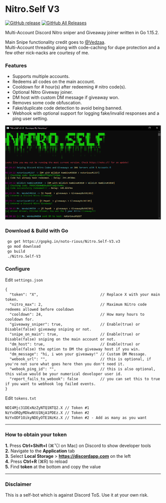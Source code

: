 # Nitro.Self V3

[![GitHub release](https://img.shields.io/github/v/release/noto-rious/Nitro.Self-V3?style=plastic)](https://github.com/noto-rious/Nitro.Self-V3/releases) [![GitHub All Releases](https://img.shields.io/github/downloads/noto-rious/Nitro.Self-V3/total?style=plastic)](https://github.com/noto-rious/Nitro.Self-V3/releases)

Multi-Account Discord Nitro sniper and Giveaway joiner written in Go 1.15.2.

Main Snipe functionality credit goes to <a href="https://github.com/Vedzaa">@Vedzaa</a>.  
Multi-Account threading along with code-caching for dupe protection and a few other nick-nacks are courtesy of me.

### Features 
* Supports multiple accounts.
* Redeems all codes on the main account.
* Cooldown for # hour(s) after redeeming # nitro code(s).
* Optional Nitro Giveway joiner.
* DM host with custom DM message if giveaway won.
* Removes some code obfuscation.
* Fake/duplicate code detection to avoid being banned.
* Webhook with optional support for logging fake/invalid responses and a ping user setting.

![Screenshot](screenshot.png)

### Download & Build with Go
```
 go get https://gopkg.in/noto-rious/Nitro.Self-V3.v3
 go mod download
 go build
 ./Nitro.Self-V3
 ```
### Configure
Edit `settings.json`
```
{
  "token": "X",                            // Replace X with your main token.
  "nitro_max": 2,                          // Maximum Nitro code redeems allowed before cooldown
  "cooldown": 24,                          // How many hours to cooldown for.
  "giveaway_sniper": true,                 // Enable(true) or Disable(false) giveaway sniping or not.
  "snipe_on_main": true,                   // Enable(true) or Disable(false) sniping on the main account or not.
  "dm_host": true,                         // Enable(true) or Disable(false) the option to DM the giveaway host if you win.
  "dm_message": "hi, i won your giveaway!" // Custom DM Message.
  "webook_url": "",                        // this is optional, if you're not sure what goes here then you don't need it.
  "webook_ping_id": "",                    // this is also optional, this value would be your numerical developer user id.
  "report_fails_to_webook": false          // you can set this to true if you want to webhook log failed events.
}
```
Edit `tokens.txt`
```
NDI4Mjc31DExNzZyNTQ1NTQ2.X // Token #1
NzYxORQyMDkwNtU1NjA1PDEz.X // Token #2
NzYxODF1OikyNDEyOTE1NzKz.X // Token #2 - Add as many as you want
```
***
### How to obtain your token
**1.** Press **Ctrl+Shift+I** (⌘⌥I on Mac) on Discord to show developer tools<br/>
**2.** Navigate to the **Application** tab<br/>
**3.** Select **Local Storage** > **https://discordapp.com** on the left<br/>
**4.** Press **Ctrl+R** (⌘R) to reload<br/>
**5.** Find **token** at the bottom and copy the value<br/>
***
### Disclaimer
This is a self-bot which is against Discord ToS. Use it at your own risk.
